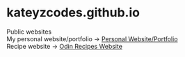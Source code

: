 # kateyzcodes.github.io
Public websites  
My personal website/portfolio -> [Personal Website/Portfolio](https://kateyzcodes.github.io/portfolio)  
Recipe website -> [Odin Recipes Website](https://kateyzcodes.github.io/odin-recipes)
